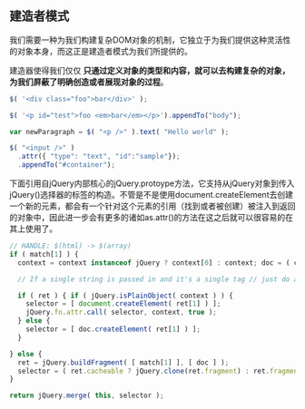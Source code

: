 ## 建造者模式

我们需要一种为我们构建复杂DOM对象的机制，它独立于为我们提供这种灵活性的对象本身，而这正是建造者模式为我们所提供的。

建造器使得我们仅仅 **只通过定义对象的类型和内容，就可以去构建复杂的对象，为我们屏蔽了明确创造或者展现对象的过程**。

```js
$( '<div class="foo">bar</div>' );

$( '<p id="test">foo <em>bar</em></p>').appendTo("body");

var newParagraph = $( "<p />" ).text( "Hello world" );

$( "<input />" )
  .attr({ "type": "text", "id":"sample"});
  .appendTo("#container");
```

下面引用自jQuery内部核心的jQuery.protoype方法，它支持从jQuery对象到传入jQuery()选择器的标签的构造。不管是不是使用document.createElement去创建一个新的元素，都会有一个针对这个元素的引用（找到或者被创建）被注入到返回的对象中，因此进一步会有更多的诸如as.attr()的方法在这之后就可以很容易的在其上使用了。

```js
// HANDLE: $(html) -> $(array)
if ( match[1] ) {
  context = context instanceof jQuery ? context[0] : context; doc = ( context ? context.ownerDocument || context : document );

  // If a single string is passed in and it's a single tag // just do a createElement and skip the rest ret = rsingleTag.exec( selector );

  if ( ret ) { if ( jQuery.isPlainObject( context ) ) {
    selector = [ document.createElement( ret[1] ) ];   
    jQuery.fn.attr.call( selector, context, true );
  } else {
    selector = [ doc.createElement( ret[1] ) ];
  }

} else {
  ret = jQuery.buildFragment( [ match[1] ], [ doc ] );
  selector = ( ret.cacheable ? jQuery.clone(ret.fragment) : ret.fragment ).childNodes;
}

return jQuery.merge( this, selector );
```
